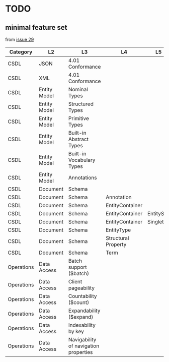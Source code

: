 # TODO

## minimal feature set

from [issue 29](https://github.com/standardapi/odata-rapid-pro/issues/29)

| Category   | L2           | L3                                    | L4                  | L5        | Done     |
| ---------- | ------------ | ------------------------------------- | ------------------- | --------- | -------- |
| CSDL       | JSON         | 4.01 Conformance                      |                     |           | Done     |
| CSDL       | XML          | 4.01 Conformance                      |                     |           |          |
| CSDL       | Entity Model | Nominal Types                         |                     |           | &#x2713; |
| CSDL       | Entity Model | Structured Types                      |                     |           | &#x2713; |
| CSDL       | Entity Model | Primitive Types                       |                     |           | &#x2713; |
| CSDL       | Entity Model | Built-in Abstract Types               |                     |           |          |
| CSDL       | Entity Model | Built-in Vocabulary Types             |                     |           |          |
| CSDL       | Entity Model | Annotations                           |                     |           |          |
| CSDL       | Document     | Schema                                |                     |           | &#x2713; |
| CSDL       | Document     | Schema                                | Annotation          |           |          |
| CSDL       | Document     | Schema                                | EntityContainer     |           |          |
| CSDL       | Document     | Schema                                | EntityContainer     | EntitySet | &#x2713; |
| CSDL       | Document     | Schema                                | EntityContainer     | Singleton | &#x2713; |
| CSDL       | Document     | Schema                                | EntityType          |           | &#x2713; |
| CSDL       | Document     | Schema                                | Structural Property |           | &#x2713; |
| CSDL       | Document     | Schema                                | Term                |           |          |
| Operations | Data Access  | Batch support (\$batch)               |                     |           |          |
| Operations | Data Access  | Client pageability                    |                     |           |          |
| Operations | Data Access  | Countability (\$count)                |                     |           |          |
| Operations | Data Access  | Expandability (\$expand)              |                     |           |          |
| Operations | Data Access  | Indexability by key                   |                     |           |          |
| Operations | Data Access  | Navigability of navigation properties |                     |           |          |

